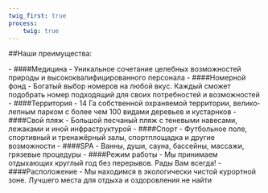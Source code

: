 ```yaml
---
twig_first: true
process:
    twig: true
---
```


##Наши преимущества:
<div class="advantages" markdown="1">
- ####Медицина
 - Уникальное сочетание целебных возмож&shy;ностей природы и высоко&shy;квалифици&shy;рованного персонала
- ####Номерной фонд
 - Богатый выбор номеров на любой вкус. Каждый сможет подобрать номер подходящий для своих потребностей и возможностей
- ####Территория
 - 14 Га собственной охра&shy;няемой терри&shy;тории, велико&shy;лепным парком с более чем 100 видами деревьев и кустарнков
- ####Свой пляж
 - Большой песчаный пляж с теневыми навесами, лежаками и иной инфраструктурой
- ####Спорт
 - Футбольное поле, спортив&shy;ный и трена&shy;жёрный залы, спорт&shy;площадка и другие возможности
- ####SPA
 - Ванны, души, сауна, бассейны, массажи, грязевые процедуры
- ####Режим работы
 - Мы принимаем отдыхающих круглый год без перерывов. Рады Вам всегда!
- ####Расположение
 - Мы находимся в экологически чистой курортной зоне. Лучшего места для отдыха и оздоровления не найти
</div>

<!--
Оздоровительно-лечебный центр-пансионат «Северный» является представительством  АО «Производственное объединение «Северное машиностроительное предприятие» (г. Северодвинск, Россия). Основная задача здравницы – оздоровление и санаторно-курортное лечение отдыхающих.

ОЛЦ «Северный» – один из лучших представителей оздоровительно-лечебного комплекса г. Евпатория и западного Крыма.

Оздоровительно-лечебный центр «Северный»  расположен в западной части Крыма, в окрестностях города-курорта Евпатория, в поселке Заозёрное. Пансионат расположен в экологически чистом регионе Крыма, в окрестностях Евпатории отсутствует всякое производство. Добраться до пансионата «Северный» можно от ж/д и автовокзалов г. Евпатория на маршрутном такси, время в пути составляет от 15 до 25 минут. Пансионат располагает собственной закрытой, охраняемой территорией, великолепным парком, с более чем 100 видами деревьев и кустарников, в 450 метрах от пансионата оборудован собственный песчаный пляж, с теневыми навесами, лежаками, раздевалками и иной пляжной  инфраструктурой.

ОЛЦ «Северный» находится в экологически чисто курортной зоне на территории парка с эндемическими и экзотическими растениями общей площадью 14 га.
Отдыхающие размещаются в 4-х комфортабельных 3-х этажных спальных корпусах, располагающих однокомнатными двухместными номерами – стандарт и 1 категория со всеми удобствами, и двухместными двухкомнатными и однокомнатными номерами комфорт. -->

